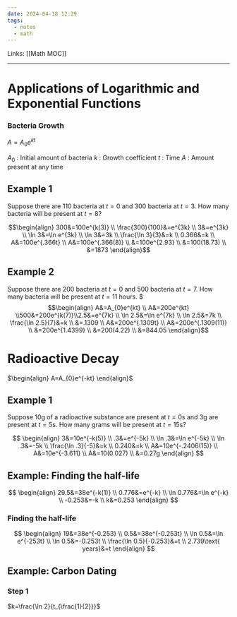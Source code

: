 ```yaml
---
date: 2024-04-18 12:29
tags:
  - notes
  - math
---
```

Links: [[Math MOC]]

---

# Applications of Logarithmic and Exponential Functions

### Bacteria Growth
$A=A_{0}e^{kt}$

$A_{0}$ : Initial amount of bacteria
$k$ : Growth coefficient
$t$ : Time
$A$ : Amount present at any time
## Example 1 
Suppose there are 110 bacteria at $t=0$ and 300 bacteria at $t=3$. How many bacteria will be present at $t=8$?

$$\begin{align} 300&=100e^{k(3)} \\ \frac{300}{100}&=e^{3k} \\ 3&=e^{3k} \\ \ln 3&=\ln e^{3k} \\ \ln 3&=3k \\ \frac{\ln 3}{3}&=k \\ 0.366&=k \\ A&=100e^{.366t} \\ A&=100e^{.366(8)} \\ &=100e^{2.93} \\ &=100(18.73) \\ &=1873 \end{align}$$
## Example 2

Suppose there are 200 bacteria at $t=0$ and 500 bacteria at $t=7$. How many bacteria will be present at $t=11$ hours.
$$$\begin{align} A&=A_{0}e^{kt} \\ A&=200e^{kt} \\500&=200e^{k(7)}\\2.5&=e^{7k} \\ \ln 2.5&=\ln e^{7k} \\ \ln 2.5&=7k \\ \frac{\ln 2.5}{7}&=k \\ &=.1309 \\ A&=200e^{.1309t} \\ A&=200e^{.1309(11)} \\ &=200e^{1.4399} \\ &=200(4.22) \\ &=844.05 \end{align}$$
# Radioactive Decay

$\begin{align} A=A_{0}e^{-kt} \end{align}$

## Example 1

Suppose 10g of a radioactive substance are present at $t=0$s and 3g are present at $t=5$s. How many grams will be present at $t=15$s?

$$
\begin{align}
3&=10e^{-k(5)} \\
.3&=e^{-5k} \\
\ln .3&=\ln e^{-5k} \\
\ln .3&=-5k \\
\frac{\ln .3}{-5}&=k \\
0.240&=k \\
A&=10e^{-.2406(15)} \\
A&=10e^{-3.611} \\
A&=10(0.027) \\
&=0.27g
\end{align}
$$
## Example: Finding the half-life

$$
\begin{align}
29.5&=38e^{-k(1)} \\
0.776&=e^{-k} \\
\ln 0.776&=\ln e^{-k} \\
-0.253&=-k \\
k&=0.253
\end{align}
$$
### Finding the half-life
$$
\begin{align}
19&=38e^{-0.253} \\
0.5&=38e^{-0.253t} \\
\ln 0.5&=\ln e^{-253t} \\
\ln 0.5&=-0.253t \\
\frac{\ln 0.5}{-0.253}&=t \\
2.739\text{ years}&=t
\end{align}
$$
## Example: Carbon Dating

### Step 1
$k=\frac{\ln 2}{t_{\frac{1}{2}}}$
